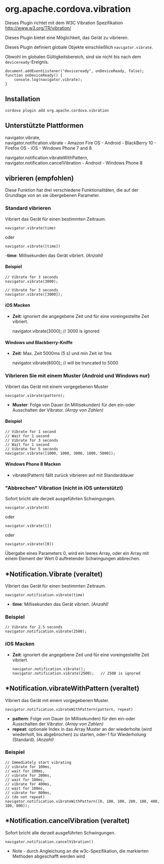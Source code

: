 <!---
    Licensed to the Apache Software Foundation (ASF) under one
    or more contributor license agreements.  See the NOTICE file
    distributed with this work for additional information
    regarding copyright ownership.  The ASF licenses this file
    to you under the Apache License, Version 2.0 (the
    "License"); you may not use this file except in compliance
    with the License.  You may obtain a copy of the License at

      http://www.apache.org/licenses/LICENSE-2.0

    Unless required by applicable law or agreed to in writing,
    software distributed under the License is distributed on an
    "AS IS" BASIS, WITHOUT WARRANTIES OR CONDITIONS OF ANY
    KIND, either express or implied.  See the License for the
    specific language governing permissions and limitations
    under the License.
-->

# org.apache.cordova.vibration

Dieses Plugin richtet mit dem W3C Vibration Spezifikation http://www.w3.org/TR/vibration/

Dieses Plugin bietet eine Möglichkeit, das Gerät zu vibrieren.

Dieses Plugin definiert globale Objekte einschließlich `navigator.vibrate`.

Obwohl im globalen Gültigkeitsbereich, sind sie nicht bis nach dem `deviceready`-Ereignis.

    document.addEventListener("deviceready", onDeviceReady, false);
    function onDeviceReady() {
        console.log(navigator.vibrate);
    }
    

## Installation

    cordova plugin add org.apache.cordova.vibration
    

## Unterstützte Plattformen

navigator.vibrate,  
navigator.notification.vibrate - Amazon Fire OS - Android - BlackBerry 10 - Firefox OS - iOS - Windows Phone 7 and 8

navigator.notification.vibrateWithPattern,  
navigator.notification.cancelVibration - Android - Windows Phone 8

## vibrieren (empfohlen)

Diese Funktion hat drei verschiedene Funktionalitäten, die auf der Grundlage von an sie übergebenen Parameter.

### Standard vibrieren

Vibriert das Gerät für einen bestimmten Zeitraum.

    navigator.vibrate(time)
    

oder

    navigator.vibrate([time])
    

-**time**: Millisekunden das Gerät vibriert. *(Anzahl)*

#### Beispiel

    // Vibrate for 3 seconds
    navigator.vibrate(3000);
    
    // Vibrate for 3 seconds
    navigator.vibrate([3000]);
    

#### iOS Macken

*   **Zeit**: ignoriert die angegebene Zeit und für eine voreingestellte Zeit vibriert.
    
    navigator.vibrate(3000); // 3000 is ignored

#### Windows und Blackberry-Kniffe

*   **Zeit**: Max. Zeit 5000ms (5 s) und min Zeit ist 1ms
    
    navigator.vibrate(8000); // will be truncated to 5000

### Vibrieren Sie mit einem Muster (Android und Windows nur)

Vibriert das Gerät mit einem vorgegebenen Muster

    navigator.vibrate(pattern);   
    

*   **Muster**: Folge von Dauer (in Millisekunden) für den ein-oder Ausschalten der Vibrator. *(Array von Zahlen)*

#### Beispiel

    // Vibrate for 1 second
    // Wait for 1 second
    // Vibrate for 3 seconds
    // Wait for 1 second
    // Vibrate for 5 seconds
    navigator.vibrate([1000, 1000, 3000, 1000, 5000]);
    

#### Windows Phone 8 Macken

*   vibrate(Pattern) fällt zurück vibrieren auf mit Standarddauer

### "Abbrechen" Vibration (nicht in iOS unterstützt)

Sofort bricht alle derzeit ausgeführten Schwingungen.

    navigator.vibrate(0)
    

oder

    navigator.vibrate([])
    

oder

    navigator.vibrate([0])
    

Übergabe eines Parameters 0, wird ein leeres Array, oder ein Array mit einem Element der Wert 0 auftretender Schwingungen abbrechen.

## *Notification.Vibrate (veraltet)

Vibriert das Gerät für einen bestimmten Zeitraum.

    navigator.notification.vibrate(time)
    

*   **time**: Millisekunden das Gerät vibriert. *(Anzahl)*

### Beispiel

    // Vibrate for 2.5 seconds
    navigator.notification.vibrate(2500);
    

### iOS Macken

*   **Zeit**: ignoriert die angegebene Zeit und für eine voreingestellte Zeit vibriert.
    
        navigator.notification.vibrate();
        navigator.notification.vibrate(2500);   // 2500 is ignored
        

## *Notification.vibrateWithPattern (veraltet)

Vibriert das Gerät mit einem vorgegebenen Muster.

    navigator.notification.vibrateWithPattern(pattern, repeat)
    

*   **pattern**: Folge von Dauer (in Millisekunden) für den ein-oder Ausschalten der Vibrator. *(Array von Zahlen)*
*   **repeat**: optionale Index in das Array Muster an der wiederholte (wird wiederholt, bis abgebrochen) zu starten, oder-1 für Wiederholung (Standard). *(Anzahl)*

### Beispiel

    // Immediately start vibrating
    // vibrate for 100ms,
    // wait for 100ms,
    // vibrate for 200ms,
    // wait for 100ms,
    // vibrate for 400ms,
    // wait for 100ms,
    // vibrate for 800ms,
    // (do not repeat)
    navigator.notification.vibrateWithPattern([0, 100, 100, 200, 100, 400, 100, 800]);
    

## *Notification.cancelVibration (veraltet)

Sofort bricht alle derzeit ausgeführten Schwingungen.

    navigator.notification.cancelVibration()
    

* Note - durch Angleichung an die w3c-Spezifikation, die markierten Methoden abgeschafft werden wird
